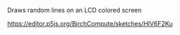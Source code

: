 Draws random lines on an LCD colored screen

https://editor.p5js.org/BirchCompute/sketches/HIV6F2Ku
